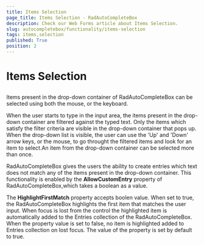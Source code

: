 ```yaml
---
title: Items Selection
page_title: Items Selection - RadAutoCompleteBox
description: Check our Web Forms article about Items Selection.
slug: autocompletebox/functionality/items-selection
tags: items,selection
published: True
position: 2
---
```


# Items Selection



## 

Items present in the drop-down container of RadAutoCompleteBox can be selected using both the mouse, or the keyboard.

When the user starts to type in the input area, the items present in the drop-down container are filtered against the typed text. Only the items which satisfy the filter criteria are visible in the drop-down container that pops up. When the drop-down list is visible, the user can use the 'Up' and 'Down' arrow keys, or the mouse, to go throught the filtered items and look for an item to select.An item from the drop-down container can be selected more than once.

RadAutoCompleteBox gives the users the ability to create entries which text does not match any of the items present in the drop-down container. This functionality is enabled by the **AllowCustomEntry** property of RadAutoCompleteBox,which takes a boolean as a value.

The **HighlightFirstMatch** property accepts boolen value. When set to true, the RadAutoCompleteBox highlights the first item that matches the user input. When focus is lost from the control the highlighted item is automatically added to the Entries collection of the RadAutoCompleteBox. When the property value is set to false, no item is highlighted added to Entries collection on lost focus.  The value of the property is set by default to true.

